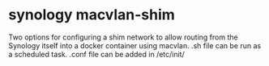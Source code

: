 # synology macvlan-shim

Two options for configuring a shim network to allow routing from the Synology itself into a docker container using macvlan. .sh file can be run as a scheduled task. .conf file can be added in /etc/init/